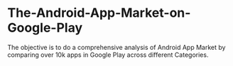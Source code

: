 # The-Android-App-Market-on-Google-Play
The objective is to do a comprehensive analysis of Android App Market by comparing over 10k apps in Google Play across different Categories.
